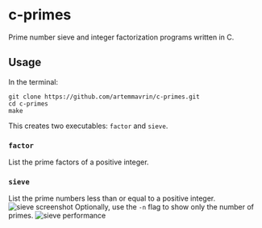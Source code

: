 # c-primes
Prime number sieve and integer factorization programs written in C.

## Usage

In the terminal:

    git clone https://github.com/artemmavrin/c-primes.git
    cd c-primes
    make

This creates two executables: `factor` and `sieve`.

### `factor`

List the prime factors of a positive integer.

### `sieve`

List the prime numbers less than or equal to a positive integer.
![sieve screenshot](images/sieve_example.png)
Optionally, use the `-n` flag to show only the number of primes.
![sieve performance](images/sieve_performance.png)
